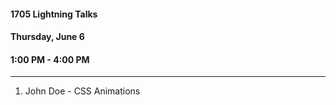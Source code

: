 #### 1705 Lightning Talks
#### Thursday, June 6
#### 1:00 PM - 4:00 PM

-----------------------------------------
1. John Doe - CSS Animations

